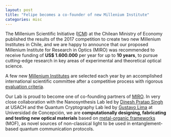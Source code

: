 ```yaml
---
layout: post
title: "Felipe becomes a co-founder of new Millenium Institute"
categories: misc
---
```


The Millenium Scientific Initiative ([ICM][ICM-site]) at the Chilean Ministry of Economy published the results of the 2017 competition to create two new Millenium Institutes in Chile, and we are happy to announce that our proposed Millenium Institute for Research in Optics (MIRO) was recommended to receive funding of **US$ 1.600.000** per year for up to **10 years**, to pursue cutting-edge research in key areas of experimental and theoretical optical science. 

A few new [Millenium Institutes][institutos-milenio] are selected each year by an accomplished international scientific committee after a competitive process with rigorous [evaluation criteria][criterios-milenio]. 

Our Lab is proud to become one of co-founding partners of [MIRO][miro-icm-site]. In very close collaboration with the Nanosynthesis Lab led by [Dinesh Pratap Singh][dinesh-scholar] at USACH and the Quantum Cryptography Lab led by [Gustavo Lima][gustavo-scholar] at Universidad de Concepción, we are **computationally designing, fabricating and testing new optical materials** based on [metal-organic frameworks](/research/mof-nlo/) (MOF),  as novel sources of non-classical light to be used in entanglement-based quantum communication protocols.


[ICM-site]: http://www.iniciativamilenio.cl
[miro-icm-site]: http://www.iniciativamilenio.cl/en/miro-2/
[institutos-milenio]: http://www.iniciativamilenio.cl/en/millennium-institutes-and-nucleus/
[criterios-milenio]: http://www.iniciativamilenio.cl/en/what-are-they/
[dinesh-scholar]: https://scholar.google.cl/citations?user=j_0nksgAAAAJ&hl=en
[gustavo-scholar]: https://scholar.google.com/citations?user=aJHQ4PwAAAAJ